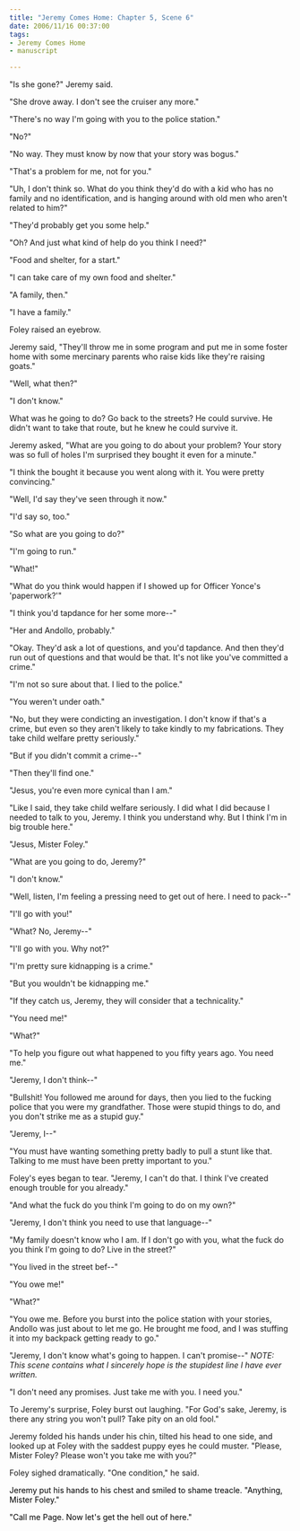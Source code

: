 ```yaml
--- 
title: "Jeremy Comes Home: Chapter 5, Scene 6"
date: 2006/11/16 00:37:00
tags: 
- Jeremy Comes Home
- manuscript

---
```


"Is she gone?" Jeremy said.

"She drove away.  I don't see the cruiser any more."

"There's no way I'm going with you to the police station."

"No?"

"No way.  They must know by now that your story was bogus."

"That's a problem for me, not for you."

"Uh, I don't think so.  What do you think they'd do with a kid who has no family and no identification, and is hanging around with old men who aren't related to him?"

"They'd probably get you some help."

"Oh?  And just what kind of help do you think I need?"

"Food and shelter, for a start."

"I can take care of my own food and shelter."

"A family, then."

"I have a family."

Foley raised an eyebrow.

Jeremy said, "They'll throw me in some program and put me in some foster home with some mercinary parents who raise kids like they're raising goats."

"Well, what then?"

"I don't know."

What was he going to do?  Go back to the streets?  He could survive.  He didn't want to take that route, but he knew he could survive it.

Jeremy asked, "What are you going to do about your problem?  Your story was so full of holes I'm surprised they bought it even for a minute."

"I think the bought it because you went along with it.  You were pretty convincing."

"Well, I'd say they've seen through it now."

"I'd say so, too."

"So what are you going to do?"

"I'm going to run."

"What!"

"What do you think would happen if I showed up for Officer Yonce's 'paperwork?'"

"I think you'd tapdance for her some more--"

"Her and Andollo, probably."

"Okay.  They'd ask a lot of questions, and you'd tapdance.  And then they'd run out of questions and that would be that.  It's not like you've committed a crime."

"I'm not so sure about that.  I lied to the police."

"You weren't under oath."

"No, but they were condicting an investigation.  I don't know if that's a crime, but even so they aren't likely to take kindly to my fabrications.  They take child welfare pretty seriously."

"But if you didn't commit a crime--"

"Then they'll find one."

"Jesus, you're even more cynical than I am."

"Like I said, they take child welfare seriously.  I did what I did because I needed to talk to you, Jeremy.  I think you understand why.  But I think I'm in big trouble here."

"Jesus, Mister Foley."

"What are you going to do, Jeremy?"

"I don't know."

"Well, listen, I'm feeling a pressing need to get out of here.  I need to pack--"

"I'll go with you!"

"What?  No, Jeremy--"

"I'll go with you.  Why not?"

"I'm pretty sure kidnapping is a crime."

"But you wouldn't be kidnapping me."

"If they catch us, Jeremy, they will consider that a technicality."

"You need me!"

"What?"

"To help you figure out what happened to you fifty years ago.  You need me."

"Jeremy, I don't think--"

"Bullshit!  You followed me around for days, then you lied to the fucking police that you were my grandfather.  Those were stupid things to do, and you don't strike me as a stupid guy."

"Jeremy, I--"

"You must have wanting something pretty badly to pull a stunt like that.  Talking to me must have been pretty important to you."

Foley's eyes began to tear.  "Jeremy, I can't do that.  I think I've created enough trouble for you already."

"And what the fuck do you think I'm going to do on my own?"

"Jeremy, I don't think you need to use that language--"

"My family doesn't know who I am.  If I don't go with you, what the fuck do you think I'm going to do?  Live in the street?"

"You lived in the street bef--"

"You owe me!"

"What?"

"You owe me.  Before you burst into the police station with your stories, Andollo was just about to let me go.  He brought me food, and I was stuffing it into my backpack getting ready to go."

"Jeremy, I don't know what's going to happen.  I can't promise--"
<em>NOTE:  This scene contains what I sincerely hope is the stupidest line I have ever written.</em>

"I don't need any promises.  Just take me with you.  I need you."

To Jeremy's surprise, Foley burst out laughing.  "For God's sake, Jeremy, is there any string you won't pull?  Take pity on an old fool."

Jeremy folded his hands under his chin, tilted his head to one side, and looked up at Foley with the saddest puppy eyes he could muster.  "Please, Mister Foley?  Please won't you take me with you?"

Foley sighed dramatically.  "One condition," he said.

<font color="#000000">    <font color="#000000">Jeremy put his hands to his chest and smiled to shame treacle.  "Anything, Mister Foley."</font></font>

<font color="#000000"><font color="#000000">    "Call me Page.  Now let's get the hell out of here."</font></font>
